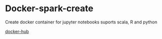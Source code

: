 # Docker-spark-create

Create docker container for jupyter notebooks
suports scala, R and python

[docker-hub](https://cloud.docker.com/repository/docker/quagly/spark-all/builds)


